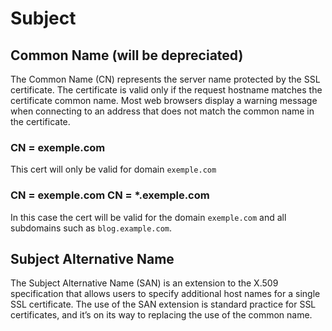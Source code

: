 # Subject

## Common Name (will be depreciated)
The Common Name (CN) represents the server name protected by the SSL certificate. 
The certificate is valid only if the request hostname matches the certificate common name. 
Most web browsers display a warning message when connecting to an address that does not match the common name in the certificate.

### CN = exemple.com
This cert will only be valid for domain `exemple.com`

### CN = exemple.com CN = *.exemple.com
In this case the cert will be valid for the domain `exemple.com` and all subdomains such as `blog.example.com`.

## Subject Alternative Name
The Subject Alternative Name (SAN) is an extension to the X.509 specification that allows users to specify additional host names for a single SSL certificate. 
The use of the SAN extension is standard practice for SSL certificates, and it’s on its way to replacing the use of the common name.
